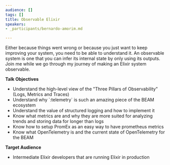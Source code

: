 ```yaml
---
audience: []
tags: []
title: Observable Elixir
speakers:
- _participants/bernardo-amorim.md

---
```

Either because things went wrong or because you just want to keep improving your system, you need to be able to understand it. An observable system is one that you can infer its internal state by only using its outputs. Join me while we go through my journey of making an Elixir system observable.

**Talk Objectives**

* Understand the high-level view of the "Three Pillars of Observability" (Logs, Metrics and Traces)
* Understand why \`:telemetry\` is such an amazing piece of the BEAM ecosystem
* Understand the value of structured logging and how to implement it
* Know what metrics are and why they are more suited for analyzing trends and storing data for longer than logs
* Know how to setup PromEx as an easy way to have prometheus metrics
* Know what OpenTelemetry is and the current state of OpenTelemetry for the BEAM

**Target Audience**

* Intermediate Elixir developers that are running Elixir in production